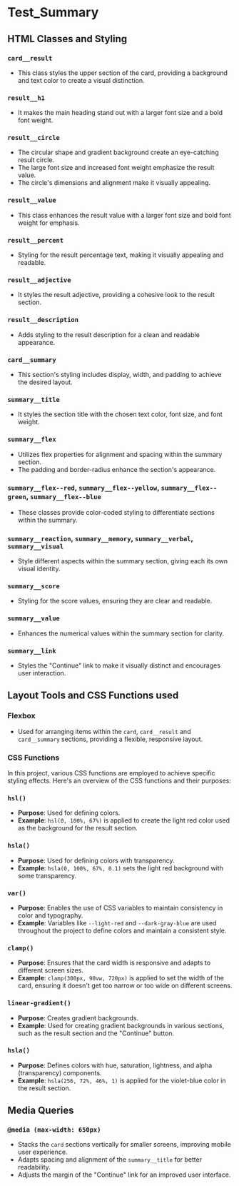 # Test_Summary
## HTML Classes and Styling

### `card__result`
- This class styles the upper section of the card, providing a background and text color to create a visual distinction.

### `result__h1`
- It makes the main heading stand out with a larger font size and a bold font weight.

### `result__circle`
- The circular shape and gradient background create an eye-catching result circle.
- The large font size and increased font weight emphasize the result value.
- The circle's dimensions and alignment make it visually appealing.

### `result__value`
- This class enhances the result value with a larger font size and bold font weight for emphasis.

### `result__percent`
- Styling for the result percentage text, making it visually appealing and readable.

### `result__adjective`
- It styles the result adjective, providing a cohesive look to the result section.

### `result__description`
- Adds styling to the result description for a clean and readable appearance.

### `card__summary`
- This section's styling includes display, width, and padding to achieve the desired layout.

### `summary__title`
- It styles the section title with the chosen text color, font size, and font weight.

### `summary__flex`
- Utilizes flex properties for alignment and spacing within the summary section.
- The padding and border-radius enhance the section's appearance.

### `summary__flex--red`, `summary__flex--yellow`, `summary__flex--green`, `summary__flex--blue`
- These classes provide color-coded styling to differentiate sections within the summary.

### `summary__reaction`, `summary__memory`, `summary__verbal`, `summary__visual`
- Style different aspects within the summary section, giving each its own visual identity.

### `summary__score`
- Styling for the score values, ensuring they are clear and readable.

### `summary__value`
- Enhances the numerical values within the summary section for clarity.

### `summary__link`
- Styles the "Continue" link to make it visually distinct and encourages user interaction.

## Layout Tools and CSS Functions used

### Flexbox
- Used for arranging items within the `card`, `card__result` and `card__summary` sections, providing a flexible, responsive layout.

### CSS Functions 

In this project, various CSS functions are employed to achieve specific styling effects. Here's an overview of the CSS functions and their purposes:

### `hsl()`
- **Purpose**: Used for defining colors.
- **Example**: `hsl(0, 100%, 67%)` is applied to create the light red color used as the background for the result section.

### `hsla()`
- **Purpose**: Used for defining colors with transparency.
- **Example**: `hsla(0, 100%, 67%, 0.1)` sets the light red background with some transparency.

### `var()`
- **Purpose**: Enables the use of CSS variables to maintain consistency in color and typography.
- **Example**: Variables like `--light-red` and `--dark-gray-blue` are used throughout the project to define colors and maintain a consistent style.

### `clamp()`
- **Purpose**: Ensures that the card width is responsive and adapts to different screen sizes.
- **Example**: `clamp(300px, 90vw, 720px)` is applied to set the width of the card, ensuring it doesn't get too narrow or too wide on different screens.

### `linear-gradient()`
- **Purpose**: Creates gradient backgrounds.
- **Example**: Used for creating gradient backgrounds in various sections, such as the result section and the "Continue" button.

### `hsla()`
- **Purpose**: Defines colors with hue, saturation, lightness, and alpha (transparency) components.
- **Example**: `hsla(256, 72%, 46%, 1)` is applied for the violet-blue color in the result section.

## Media Queries

### `@media (max-width: 650px)`
- Stacks the `card` sections vertically for smaller screens, improving mobile user experience.
- Adapts spacing and alignment of the `summary__title` for better readability.
- Adjusts the margin of the "Continue" link for an improved user interface.

